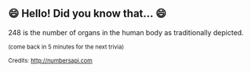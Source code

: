 ## :smile: Hello! Did you know that... :smile:
248 is the number of organs in the human body as traditionally depicted.

<sup>(come back in 5 minutes for the next trivia)</sup>


<sup>Credits: http://numbersapi.com</sup>
